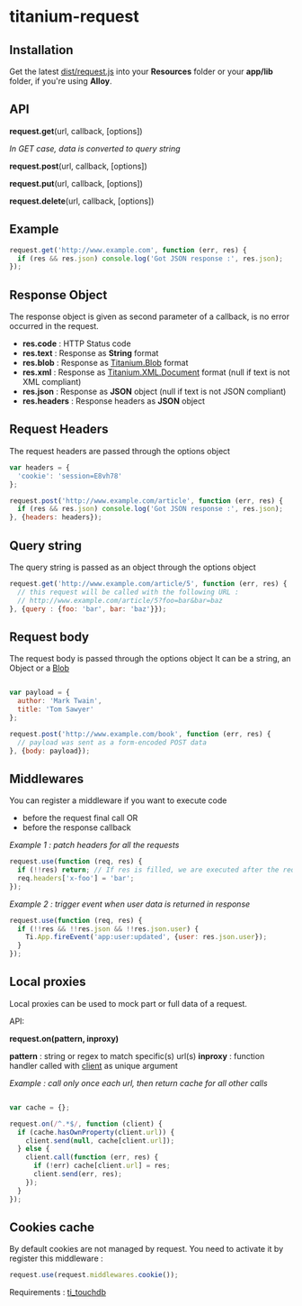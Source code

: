 # titanium-request

## Installation

Get the latest [dist/request.js](https://raw.github.com/IsCoolEntertainment/titanium-request/master/dist/request.js) into your __Resources__ folder or your __app/lib__ folder, if you're using __Alloy__.

## API

__request.get__(url, callback, [options])

_In GET case, data is converted to query string_

__request.post__(url, callback, [options])

__request.put__(url, callback, [options])

__request.delete__(url, callback, [options])

## Example

```js
request.get('http://www.example.com', function (err, res) {
  if (res && res.json) console.log('Got JSON response :', res.json);
});
```

## Response Object

The response object is given as second parameter of a callback, is no error occurred in the request.

* __res.code__ : HTTP Status code
* __res.text__ : Response as __String__ format
* __res.blob__ : Response as [Titanium.Blob](http://docs.appcelerator.com/titanium/latest/#!/api/Titanium.Blob) format
* __res.xml__  : Response as [Titanium.XML.Document](http://docs.appcelerator.com/titanium/latest/#!/api/Titanium.XML.Document) format (null if text is not XML compliant)
* __res.json__ : Response as __JSON__ object (null if text is not JSON compliant)
* __res.headers__ : Response headers as __JSON__ object

## Request Headers

The request headers are passed through the options object

```js
var headers = {
  'cookie': 'session=E8vh78'
};

request.post('http://www.example.com/article', function (err, res) {
  if (res && res.json) console.log('Got JSON response :', res.json);
}, {headers: headers});
```

## Query string

The query string is passed as an object through the options object

```js
request.get('http://www.example.com/article/5', function (err, res) {
  // this request will be called with the following URL :
  // http://www.example.com/article/5?foo=bar&bar=baz
}, {query : {foo: 'bar', bar: 'baz'}});
```

## Request body

The request body is passed through the options object
It can be a string, an Object or a [Blob](http://docs.appcelerator.com/titanium/latest/#!/api/Titanium.Blob)

```js

var payload = {
  author: 'Mark Twain',
  title: 'Tom Sawyer'
};

request.post('http://www.example.com/book', function (err, res) {
  // payload was sent as a form-encoded POST data
}, {body: payload});
```

## Middlewares

You can register a middleware if you want to execute code

* before the request final call
OR
* before the response callback

*Example 1 : patch headers for all the requests*

```js
request.use(function (req, res) {
  if (!!res) return; // If res is filled, we are executed after the request call
  req.headers['x-foo'] = 'bar'; 
});
```

*Example 2 : trigger event when user data is returned in response*

```js
request.use(function (req, res) {
  if (!!res && !!res.json && !!res.json.user) {
    Ti.App.fireEvent('app:user:updated', {user: res.json.user});
  } 
});
```

## Local proxies

Local proxies can be used to mock part or full data of a request.

API:

**request.on(pattern, inproxy)**

**pattern** : string or regex to match specific(s) url(s)
**inproxy** : function handler called with [client](https://github.com/IsCoolEntertainment/titanium-request/blob/master/lib/client.js) as unique argument

*Example : call only once each url, then return cache for all other calls*

```js

var cache = {};

request.on(/^.*$/, function (client) {
  if (cache.hasOwnProperty(client.url)) {
    client.send(null, cache[client.url]);
  } else {
    client.call(function (err, res) {
      if (!err) cache[client.url] = res;
      client.send(err, res);
    });
  }
});
```

## Cookies cache

By default cookies are not managed by request.
You need to activate it by register this middleware :

```js
request.use(request.middlewares.cookie());
```
 Requirements : [ti_touchdb](https://github.com/pegli/ti_touchdb)
